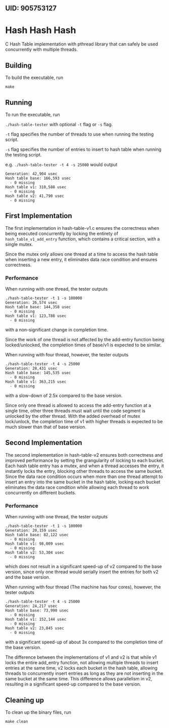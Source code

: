 ## UID: 905753127

# Hash Hash Hash

C Hash Table implementation with pthread library that can safely be used concurrently with multiple threads.

## Building

To build the executable, run 

`make`

## Running

To run the executable, run

`./hash-table-tester` with optional `-t` flag or `-s` flag.

`-t` flag specifies the number of threads to use when running the testing script.

`-s` flag specifies the number of entries to insert to hash table when running the testing script.

e.g. `./hash-table-tester -t 4 -s 25000` would output
```
Generation: 42,904 usec
Hash table base: 166,593 usec
  - 0 missing
Hash table v1: 310,588 usec
  - 0 missing
Hash table v2: 41,790 usec
  - 0 missing
```

## First Implementation

The first implementation in hash-table-v1.c ensures the correctness when being executed concurrently by locking the entirety of `hash_table_v1_add_entry` function, which contains a critical section, with a single mutex.

Since the mutex only allows one thread at a time to access the hash table when inserting a new entry, it eliminates data race condition and ensures correctness.

### Performance

When running with one thread, the tester outputs

```
./hash-table-tester -t 1 -s 100000
Generation: 26,574 usec
Hash table base: 144,358 usec
  - 0 missing
Hash table v1: 123,788 usec
  - 0 missing
```
with a non-significant change in completion time.

Since the work of one thread is not affected by the add-entry function being locked/unlocked, the completion times of base/v1 is expected to be similar.

When running with four thread, however, the tester outputs

```
./hash-table-tester -t 4 -s 25000
Generation: 28,431 usec
Hash table base: 145,535 usec
  - 0 missing
Hash table v1: 363,215 usec
  - 0 missing
```
with a slow-down of 2.5x compared to the base version.

Since only one thread is allowed to access the add-entry function at a single time, other three threads must wait until the code segment is unlocked by the other thread. With the added overhead of mutex lock/unlock, the completion time of v1 with higher threads is expected to be much slower than that of base version.


## Second Implementation

The second implementation in hash-table-v2 ensures both correctness and improved performance by setting the grangularity of locking to each bucket. Each hash table entry has a mutex, and when a thread accesses the entry, it instantly locks the entry, blocking other threads to access the same bucket. Since the data race condition occurs when more than one thread attempt to insert an entry into the same bucket in the hash table, locking each bucket eliminates the data race condition while allowing each thread to work concurrently on different buckets.

### Performance

When running with one thread, the tester outputs

```
./hash-table-tester -t 1 -s 100000
Generation: 20,159 usec
Hash table base: 82,122 usec
  - 0 missing
Hash table v1: 98,009 usec
  - 0 missing
Hash table v2: 53,304 usec
  - 0 missing
```

which does not result in a significant speed-up of v2 compared to the base version, since only one thread would serially insert the entries for both v2 and the base version.

When running with four thread (The machine has four cores), however, the tester outputs

```
./hash-table-tester -t 4 -s 25000
Generation: 24,217 usec
Hash table base: 73,990 usec
  - 0 missing
Hash table v1: 152,144 usec
  - 0 missing
Hash table v2: 23,845 usec
  - 0 missing
```

with a significant speed-up of about 3x compared to the completion time of the base version.

The difference between the implementations of v1 and v2 is that while v1 locks the entire add_entry function, not allowing multiple threads to insert entries at the same time, v2 locks each bucket in the hash table, allowing threads to concurrently insert entries as long as they are not inserting in the same bucket at the same time. This difference allows parallelism in v2, resulting in a significant speed-up compared to the base version.



## Cleaning up

To clean up the binary files, run

`make clean`